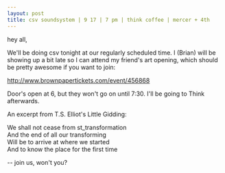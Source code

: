 ```yaml
---
layout: post
title: csv soundsystem | 9 17 | 7 pm | think coffee | mercer + 4th
---
```



hey all,

We'll be doing csv tonight at our regularly scheduled time.  I (Brian) will be showing up a bit late so I can attend my friend's art opening, which should be pretty awesome if you want to join:

http://www.brownpapertickets.com/event/456868

Door's open at 6, but they won't go on until 7:30. I'll be going to Think afterwards.


An excerpt from T.S. Elliot's Little Gidding:


We shall not cease from st_transformation <br>
And the end of all our transforming <br>
Will be to arrive at where we started <br>
And to know the place for the first time <br>

--
join us, won't you?
